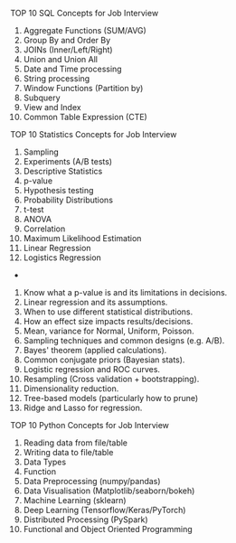 TOP 10 SQL Concepts for Job Interview

1. Aggregate Functions (SUM/AVG)
2. Group By and Order By
3. JOINs (Inner/Left/Right)
4. Union and Union All
5. Date and Time processing
6. String processing
7. Window Functions (Partition by)
8. Subquery
9. View and Index
10. Common Table Expression (CTE)


TOP 10 Statistics Concepts for Job Interview

1. Sampling
2. Experiments (A/B tests)
3. Descriptive Statistics
4. p-value
5. Hypothesis testing
5. Probability Distributions
6. t-test
7. ANOVA
8. Correlation
1. Maximum Likelihood Estimation
9. Linear Regression
10. Logistics Regression
-
1. Know what a p-value is and its limitations in decisions.
2. Linear regression and its assumptions.
3. When to use different statistical distributions.
4. How an effect size impacts results/decisions.
5. Mean, variance for Normal, Uniform, Poisson.
6. Sampling techniques and common designs (e.g. A/B).
7. Bayes' theorem (applied calculations).
8. Common conjugate priors (Bayesian stats).
9. Logistic regression and ROC curves.
10. Resampling (Cross validation + bootstrapping).
11. Dimensionality reduction.
12. Tree-based models (particularly how to prune)
13. Ridge and Lasso for regression.

TOP 10 Python Concepts for Job Interview

1. Reading data from file/table
2. Writing data to file/table
3. Data Types
4. Function
5. Data Preprocessing (numpy/pandas)
6. Data Visualisation (Matplotlib/seaborn/bokeh)
7. Machine Learning (sklearn)
8. Deep Learning (Tensorflow/Keras/PyTorch)
9. Distributed Processing (PySpark)
10. Functional and Object Oriented Programming
